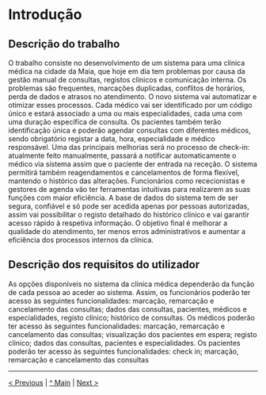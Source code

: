 # Introdução


## Descrição do trabalho
O trabalho consiste no desenvolvimento de um sistema para uma clínica médica na cidade da Maia, que hoje em dia tem problemas por causa da gestão manual de consultas, registos clínicos e comunicação interna. Os problemas são frequentes, marcações duplicadas, conflitos de horários, perda de dados e atrasos no atendimento. O novo sistema vai automatizar e otimizar esses processos.
Cada médico vai ser identificado por um código único e estará associado a uma ou mais especialidades, cada uma com uma duração específica de consulta.
Os pacientes também terão identificação única e poderão agendar consultas com diferentes médicos, sendo obrigatório registar a data, hora, especialidade e médico responsável. Uma das principais melhorias será no processo de check-in: atualmente feito manualmente, passará a notificar automaticamente o médico via sistema assim que o paciente der entrada na receção. O sistema permitirá também reagendamentos e cancelamentos de forma flexível, mantendo o histórico das alterações.
Funcionários como rececionistas e gestores de agenda vão ter ferramentas intuitivas para realizarem as suas funções com maior eficiência. A base de dados do sistema tem de ser segura, confiável e só pode ser acedida apenas por pessoas autorizadas, assim vai possibilitar o registo detalhado do histórico clínico e vai garantir acesso rápido à respetiva informação. O objetivo final é melhorar a qualidade do atendimento, ter menos erros administrativos e aumentar a eficiência dos processos internos da clínica.

## Descrição dos requisitos do utilizador
As opções disponíveis no sistema da clinica médica dependerão da função de cada pessoa ao aceder ao sistema.
Assim, os funcionários poderão ter acesso às seguintes funcionalidades: marcação, remarcação e cancelamento das consultas; dados das consultas, pacientes, médicos e especialidades, registo clínico; histórico de consultas.
Os médicos poderão ter acesso às seguintes funcionalidades: marcação, remarcação e cancelamento das consultas; visualização dos pacientes em espera; registo clínico; dados das consultas, pacientes e especialidades.
Os pacientes poderão ter acesso às seguintes funcionalidades: check in; marcação, remarcação e cancelamento das consultas


---
[< Previous](rebd00.md) | [^ Main](/../../) | [Next >](rebd02.md)

